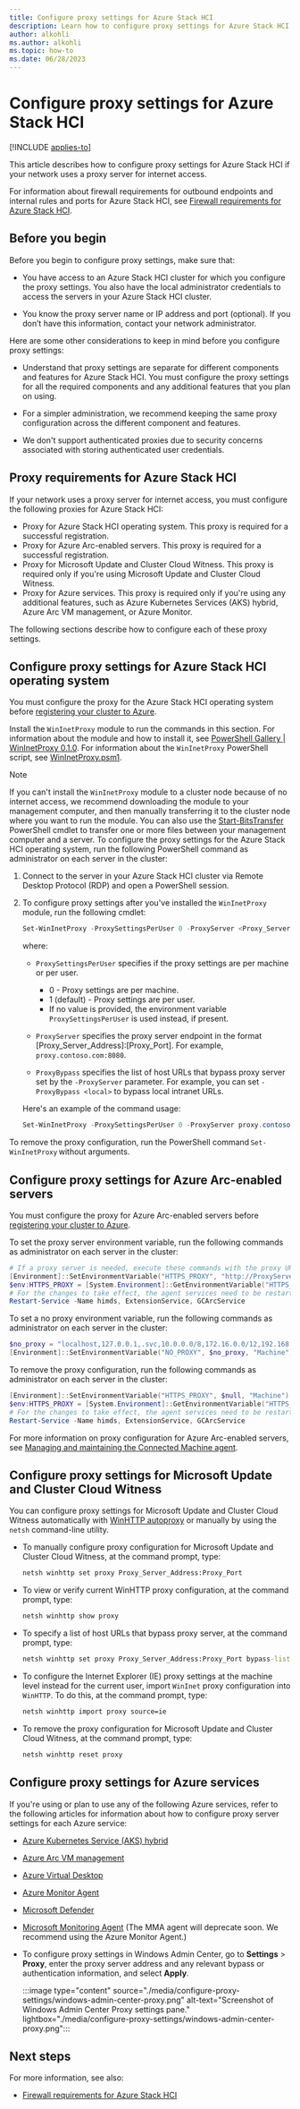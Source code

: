 ```yaml
---
title: Configure proxy settings for Azure Stack HCI
description: Learn how to configure proxy settings for Azure Stack HCI.
author: alkohli
ms.author: alkohli
ms.topic: how-to
ms.date: 06/28/2023
---
```


# Configure proxy settings for Azure Stack HCI

[!INCLUDE [applies-to](../../includes/hci-applies-to-22h2-21h2.md)]

This article describes how to configure proxy settings for Azure Stack HCI if your network uses a proxy server for internet access.

For information about firewall requirements for outbound endpoints and internal rules and ports for Azure Stack HCI, see [Firewall requirements for Azure Stack HCI](../concepts/firewall-requirements.md).

## Before you begin

Before you begin to configure proxy settings, make sure that:

- You have access to an Azure Stack HCI cluster for which you configure the proxy settings. You also have the local administrator credentials to access the servers in your Azure Stack HCI cluster.

- You know the proxy server name or IP address and port (optional). If you don’t have this information, contact your network administrator.

Here are some other considerations to keep in mind before you configure proxy settings:

- Understand that proxy settings are separate for different components and features for Azure Stack HCI. You must configure the proxy settings for all the required components and any additional features that you plan on using.

- For a simpler administration, we recommend keeping the same proxy configuration across the different component and features.

- We don't support authenticated proxies due to security concerns associated with storing authenticated user credentials.

## Proxy requirements for Azure Stack HCI

If your network uses a proxy server for internet access, you must configure the following proxies for Azure Stack HCI:

- Proxy for Azure Stack HCI operating system. This proxy is required for a successful registration.
- Proxy for Azure Arc-enabled servers. This proxy is required for a successful registration.
- Proxy for Microsoft Update and Cluster Cloud Witness. This proxy is required only if you're using Microsoft Update and Cluster Cloud Witness.
- Proxy for Azure services. This proxy is required only if you're using any additional features, such as Azure Kubernetes Services (AKS) hybrid, Azure Arc VM management, or Azure Monitor.

The following sections describe how to configure each of these proxy settings.

## Configure proxy settings for Azure Stack HCI operating system

You must configure the proxy for the Azure Stack HCI operating system before [registering your cluster to Azure](../deploy/register-with-azure.md).

Install the `WinInetProxy` module to run the commands in this section. For information about the module and how to install it, see [PowerShell Gallery | WinInetProxy 0.1.0](https://www.powershellgallery.com/packages/WinInetProxy/0.1.0). For information about the `WinInetProxy` PowerShell script, see [WinInetProxy.psm1](https://www.powershellgallery.com/packages/WinInetProxy/0.1.0/Content/WinInetProxy.psm1).

> [!NOTE]
> If you can't install the `WinInetProxy` module to a cluster node because of no internet access, we recommend downloading the module to your management computer, and then manually transferring it to the cluster node where you want to run the module. You can also use the [Start-BitsTransfer](/powershell/module/bitstransfer/start-bitstransfer) PowerShell cmdlet to transfer one or more files between your management computer and a server.
To configure the proxy settings for the Azure Stack HCI operating system, run the following PowerShell command as administrator on each server in the cluster:

1. Connect to the server in your Azure Stack HCI cluster via Remote Desktop Protocol (RDP) and open a PowerShell session.

1. To configure proxy settings after you've installed the `WinInetProxy` module, run the following cmdlet:

    ```powershell
    Set-WinInetProxy -ProxySettingsPerUser 0 -ProxyServer <Proxy_Server_Address:Proxy_Port> -ProxyBypass <URLs to bypass>
    ```

    where:

    - `ProxySettingsPerUser` specifies if the proxy settings are per machine or per user.

        - 0 - Proxy settings are per machine.
        - 1 (default) - Proxy settings are per user.
        - If no value is provided, the environment variable `ProxySettingsPerUser` is used instead, if present.

    - `ProxyServer` specifies the proxy server endpoint in the format [Proxy_Server_Address]:[Proxy_Port]. For example, `proxy.contoso.com:8080`.

    - `ProxyBypass` specifies the list of host URLs that bypass proxy server set by the `-ProxyServer` parameter. For example, you can set `-ProxyBypass <local>` to bypass local intranet URLs.

    Here's an example of the command usage:

    ```powershell
    Set-WinInetProxy -ProxySettingsPerUser 0 -ProxyServer proxy.contoso.com:8080 -ProxyBypass "localhost,127.0.0.1,.svc,10.0.0.0/8,172.16.0.0/12,192.168.0.0/16,*.contoso.com"
    ```

To remove the proxy configuration, run the PowerShell command `Set-WinInetProxy` without arguments.

## Configure proxy settings for Azure Arc-enabled servers

You must configure the proxy for Azure Arc-enabled servers before [registering your cluster to Azure](../deploy/register-with-azure.md).

To set the proxy server environment variable, run the following commands as administrator on each server in the cluster:

```powershell
# If a proxy server is needed, execute these commands with the proxy URL and port.
[Environment]::SetEnvironmentVariable("HTTPS_PROXY", "http://ProxyServerFQDN:port", "Machine")
$env:HTTPS_PROXY = [System.Environment]::GetEnvironmentVariable("HTTPS_PROXY", "Machine")
# For the changes to take effect, the agent services need to be restarted after the proxy environment variable is set.
Restart-Service -Name himds, ExtensionService, GCArcService
```

To set a no proxy environment variable, run the following commands as administrator on each server in the cluster:

```powershell
$no_proxy = "localhost,127.0.0.1,.svc,10.0.0.0/8,172.16.0.0/12,192.168.0.0/16,.contoso.com"
[Environment]::SetEnvironmentVariable("NO_PROXY", $no_proxy, "Machine")
```

To remove the proxy configuration, run the following commands as administrator on each server in the cluster:

```powershell
[Environment]::SetEnvironmentVariable("HTTPS_PROXY", $null, "Machine") 
$env:HTTPS_PROXY = [System.Environment]::GetEnvironmentVariable("HTTPS_PROXY", "Machine") 
# For the changes to take effect, the agent services need to be restarted after the proxy environment variable removed. 
Restart-Service -Name himds, ExtensionService, GCArcService
```

For more information on proxy configuration for Azure Arc-enabled servers, see [Managing and maintaining the Connected Machine agent](/azure/azure-arc/servers/manage-agent?tabs=windows#update-or-remove-proxy-settings).

## Configure proxy settings for Microsoft Update and Cluster Cloud Witness

You can configure proxy settings for Microsoft Update and Cluster Cloud Witness automatically with [WinHTTP autoproxy](/windows/win32/winhttp/winhttp-autoproxy-support) or manually by using the `netsh` command-line utility.

- To manually configure proxy configuration for Microsoft Update and Cluster Cloud Witness, at the command prompt, type:

    ```cmd
    netsh winhttp set proxy Proxy_Server_Address:Proxy_Port
    ```

- To view or verify current WinHTTP proxy configuration, at the command prompt, type:

    ```cmd
    netsh winhttp show proxy
    ```

- To specify a list of host URLs that bypass proxy server, at the command prompt, type:

    ```cmd
    netsh winhttp set proxy Proxy_Server_Address:Proxy_Port bypass-list="<URL to bypass>"
    ```

- To configure the Internet Explorer (IE) proxy settings at the machine level instead for the current user, import `WinInet` proxy configuration into `WinHTTP`.
To do this, at the command prompt, type:

    ```cmd
    netsh winhttp import proxy source=ie
    ```

- To remove the proxy configuration for Microsoft Update and Cluster Cloud Witness, at the command prompt, type:

    ```cmd
    netsh winhttp reset proxy
    ```

## Configure proxy settings for Azure services

If you're using or plan to use any of the following Azure services, refer to the following articles for information about how to configure proxy server settings for each Azure service:

- [Azure Kubernetes Service (AKS) hybrid](/azure/aks/hybrid/set-proxy-settings)
- [Azure Arc VM management](/azure-stack/hci/manage/azure-arc-vm-management-proxy)
- [Azure Virtual Desktop](/azure/virtual-desktop/proxy-server-support)
- [Azure Monitor Agent](/azure/azure-monitor/agents/azure-monitor-agent-data-collection-endpoint?tabs=PowerShellWindows#proxy-configuration)
- [Microsoft Defender](/microsoft-365/security/defender-endpoint/production-deployment?#network-configuration)
- [Microsoft Monitoring Agent](/azure/azure-monitor/agents/log-analytics-agent#network-requirements) (The MMA agent will deprecate soon. We recommend using the Azure Monitor Agent.)
- To configure proxy settings in Windows Admin Center, go to **Settings** > **Proxy**, enter the proxy server address and any relevant bypass or authentication information, and select **Apply**.

    :::image type="content" source="./media/configure-proxy-settings/windows-admin-center-proxy.png" alt-text="Screenshot of Windows Admin Center Proxy settings pane." lightbox="./media/configure-proxy-settings/windows-admin-center-proxy.png":::

## Next steps

For more information, see also:

- [Firewall requirements for Azure Stack HCI](../concepts/firewall-requirements.md)
